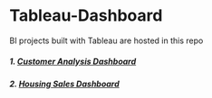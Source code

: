 # Tableau-Dashboard
BI projects built with Tableau are hosted in this repo

##### 1. [Customer Analysis Dashboard](https://public.tableau.com/shared/NWYQZFGKZ?:display_count=n&:origin=viz_share_link)

##### 2. [Housing Sales Dashboard](https://public.tableau.com/views/HousesSales/HouseSales?:language=en-US&:display_count=n&:origin=viz_share_link)



